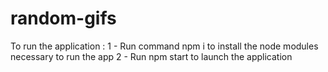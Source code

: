 # random-gifs
To run the application :
1 - Run command npm i to install the node modules necessary to run the app
2 - Run npm start to launch the application 
